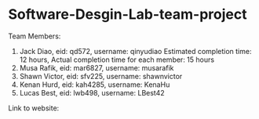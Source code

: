 # Software-Desgin-Lab-team-project

Team Members:
  1. Jack Diao, eid: qd572, username: qinyudiao
              Estimated completion time: 12 hours, Actual completion time for each member: 15 hours
  2. Musa Rafik, eid: mar6827, username: musarafik 
  3. Shawn Victor, eid: sfv225, username: shawnvictor
  4. Kenan Hurd, eid: kah4285, username: KenaHu
  5. Lucas Best, eid: lwb498, username: LBest42

Link to website: 
